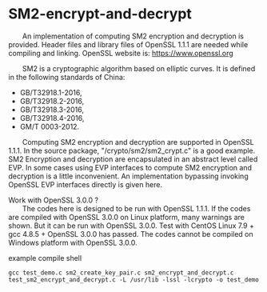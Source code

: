 # SM2-encrypt-and-decrypt
&ensp;&ensp;&ensp;&ensp;An implementation of computing SM2 encryption and decryption is provided. Header files and library files of OpenSSL 1.1.1 are needed while compiling and linking. OpenSSL website is: https://www.openssl.org

&ensp;&ensp;&ensp;&ensp;SM2 is a cryptographic algorithm based on elliptic curves. It is defined in the following standards of China:
- GB/T32918.1-2016,
- GB/T32918.2-2016,
- GB/T32918.3-2016,
- GB/T32918.4-2016,
- GM/T 0003-2012.  
  

&ensp;&ensp;&ensp;&ensp;Computing SM2 encryption and decryption are supported in OpenSSL 1.1.1. In the source package, "/crypto/sm2/sm2_crypt.c" is a good example. SM2 Encryption and decryption are encapsulated in an abstract level called EVP. In some cases using EVP interfaces to compute SM2 encryption and decryption is a little inconvenient. An implementation bypassing invoking OpenSSL EVP interfaces directly is given here.

Work with OpenSSL 3.0.0 ?  
&ensp;&ensp;&ensp;&ensp;The codes here is designed to be run with OpenSSL 1.1.1. If the codes are compiled with OpenSSL 3.0.0 on Linux platform, many warnings are shown. But it can be run with OpenSSL 3.0.0. Test with CentOS Linux 7.9 + gcc 4.8.5 + OpenSSL 3.0.0 has passed. The codes cannot be compiled on Windows platform with OpenSSL 3.0.0.

example compile shell

```shell
gcc test_demo.c sm2_create_key_pair.c sm2_encrypt_and_decrypt.c test_sm2_encrypt_and_decrypt.c -L /usr/lib -lssl -lcrypto -o test_demo
```



